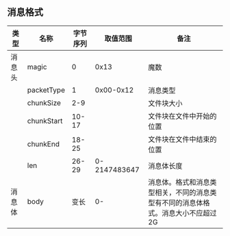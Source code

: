 ## 消息格式

类型		| 名称		 | 字节序列	| 取值范围	| 备注
--- 	| ----- 	 | ---------| --------- |----
消息头	| magic 	 | 0 		|0x13 	    |魔数
		| packetType	 | 1 		|0x00-0x12  |消息类型
		| chunkSize	 | 2-9 		|             |文件块大小
		| chunkStart | 10-17 	|             |文件块在文件中开始的位置
		| chunkEnd	 | 18-25	|             |文件块在文件中结束的位置
		| len		 | 26-29	|0-2147483647 |消息体长度	
消息体	| body		 | 变长		|0-    |消息体。格式和消息类型相关，不同的消息类型有不同的消息体格式。消息大小不应超过2G


